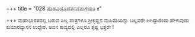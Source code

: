 +++
title = "028 ಪೊಡವಿಯೊಡೆತನವೆಮಗೆಯತಿ ಕ"

+++
ಮಹಾಭಾರತದಲ್ಲಿ ಬರುವ ಎಲ್ಲ ಪಾತ್ರಗಳೂ ಶ್ರೀಕೃಷ್ಣನ ಮಹಿಮೆಯನ್ನು ಬಲ್ಲವರೇ ಆಗಿದ್ದಾರೆಂದು ಹೇಳುವುದು ಕುಮಾರವ್ಯಾಸನ ಉದ್ದೇಶ. ಅವನ ಕಾವ್ಯದಲ್ಲಿ ಎಲ್ಲರೂ ಕೃಷ್ಣ ಭಕ್ತರೇ !